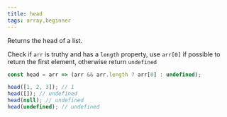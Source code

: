 ```yaml
---
title: head
tags: array,beginner
---
```


Returns the head of a list.

Check if `arr` is truthy and has a `length` property, use `arr[0]` if possible
to return the first element, otherwise return `undefined`

```js
const head = arr => (arr && arr.length ? arr[0] : undefined);
```

```js
head([1, 2, 3]); // 1
head([]); // undefined
head(null); // undefined
head(undefined); // undefined
```
